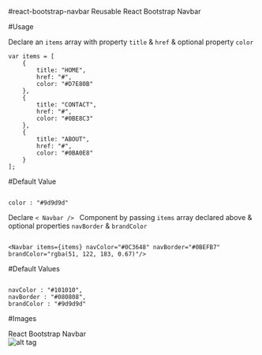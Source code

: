 #react-bootstrap-navbar
Reusable React Bootstrap Navbar

#Usage

Declare an ```items``` array with property ```title``` & ```href``` & optional property ```color``` <br />

```
var items = [
	{
		title: "HOME",
		href: "#",
		color: "#D7E80B"
	},
	{
		title: "CONTACT",
		href: "#",
		color: "#0BE8C3"
	},
	{
		title: "ABOUT",
		href: "#",
		color: "#0BA0E8"
	}
];

```

#Default Value
``` 

color : "#9d9d9d" 

```

Declare ```< Navbar /> ``` Component by passing ``` items ``` array declared above & optional properties 
``` navBorder ``` & ``` brandColor ``` <br />

```

<Navbar items={items} navColor="#0C3648" navBorder="#0BEFB7" brandColor="rgba(51, 122, 183, 0.67)"/>

```

#Default Values
```

navColor : "#101010",
navBorder : "#080808",
brandColor : "#9d9d9d"

```

#Images

React Bootstrap Navbar <br />
![alt tag](http://imgur.com/uAFksst.png)

